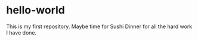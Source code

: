 # hello-world
This is my first repository.
Maybe time for Sushi Dinner for all the hard work I have done.
